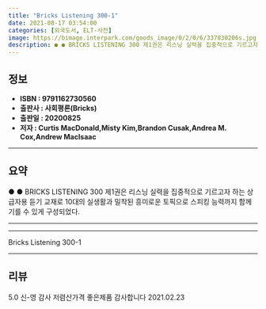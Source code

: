 ```yaml
---
title: "Bricks Listening 300-1"
date: 2021-08-17 03:54:00
categories: [외국도서, ELT-사전]
image: https://bimage.interpark.com/goods_image/0/2/0/6/337830206s.jpg
description: ● ● BRICKS LISTENING 300 제1권은 리스닝 실력을 집중적으로 기르고자 하는 상급자용 듣기 교재로 10대의 실생활과 밀착된 흥미로운 토픽으로 스피킹 능력까지 함께 기를 수 있게 구성되었다.
---
```


## **정보**

- **ISBN : 9791162730560**
- **출판사 : 사회평론(Bricks)**
- **출판일 : 20200825**
- **저자 : Curtis MacDonald,Misty Kim,Brandon Cusak,Andrea M. Cox,Andrew MacIsaac**

------



## **요약**

●  ●  BRICKS LISTENING 300 제1권은 리스닝 실력을 집중적으로 기르고자 하는 상급자용 듣기 교재로 10대의 실생활과 밀착된 흥미로운 토픽으로 스피킹 능력까지 함께 기를 수 있게 구성되었다.

------



------


Bricks Listening 300-1 

------


## **리뷰** 

5.0 신-영 감사 저렴산가격 좋은제품 감사합니다 2021.02.23 <br/>